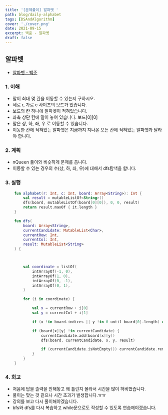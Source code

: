 ```yaml
---
title: '[문제풀이] 알파벳 '
path: blog/daily-alphabet
tags: [DSAndAlgorithm]
cover: './cover.png'
date: 2021-09-15
excerpt: 백준 - 알파벳
draft: false
---
```


## 알파벳

- [알파벳 - 백준](https://www.acmicpc.net/problem/1987)

### 1. 이해

- 말이 최대 몇 칸을 이동할 수 있는지 구하시오.
- 세로 r, 가로 c 사이즈의 보드가 있습니다.
- 보드의 칸 하나에 알파벳이 적혀있습니다.
- 좌측 상단 칸에 말이 놓여 있습니다. 보드[0][0]
- 말은 상, 하, 좌, 우 로 이동할 수 있습니다.
- 이동한 칸에 적혀있는 알파벳은 지금까지 지나온 모든 칸에 적혀있는 알파벳과 달라야 합니다.

### 2. 계획

- nQueen 풀이와 비슷하게 문제를 풉니다.
- 이동할 수 있는 경우의 수(상, 하, 좌, 우)에 대해서 dfs탐색을 합니다.

### 3. 실행

```kotlin
    fun alphabet(r: Int, c: Int, board: Array<String>): Int {
        val result = mutableListOf<String>()
        dfs(board, mutableListOf(board[0][0]), 0, 0, result)
        return result.maxOf { it.length }
    }

    fun dfs(
        board: Array<String>,
        currentCandidate: MutableList<Char>,
        currentRow: Int,
        currentCol: Int,
        result: MutableList<String>
    ) {



        val coordinate = listOf(
            intArrayOf(-1, 0),
            intArrayOf(1, 0),
            intArrayOf(0, -1),
            intArrayOf(0, 1),
        )

        for (i in coordinate) {

            val x = currentRow + i[0]
            val y = currentCol + i[1]

            if (x !in board.indices || y !in 0 until board[0].length) continue

            if (board[x][y] !in currentCandidate) {
                currentCandidate.add(board[x][y])
                dfs(board, currentCandidate, x, y, result)

                if (currentCandidate.isNotEmpty()) currentCandidate.removeLast()
            }
        }
    }
```

### 4. 회고

- 처음에 답을 출력을 안해놓고 왜 틀린지 몰라서 시간을 많이 허비했습니다.
- 풀이는 맞는 것 같으나 시간 초과가 발생합니다.ㅠㅠ
- 강의를 보고 다시 풀이해야겠습니다.
- bfs와 dfs를 다시 복습하고 while문으로도 작성할 수 있도록 연습해야겠습니다.
